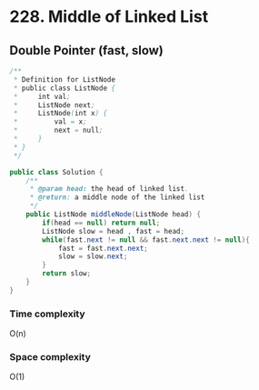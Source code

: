 #  228. Middle of Linked List
## Double Pointer (fast, slow)
```java
/**
 * Definition for ListNode
 * public class ListNode {
 *     int val;
 *     ListNode next;
 *     ListNode(int x) {
 *         val = x;
 *         next = null;
 *     }
 * }
 */

public class Solution {
    /**
     * @param head: the head of linked list.
     * @return: a middle node of the linked list
     */
    public ListNode middleNode(ListNode head) {
        if(head == null) return null;
        ListNode slow = head , fast = head;
        while(fast.next != null && fast.next.next != null){
            fast = fast.next.next;
            slow = slow.next;
        }
        return slow;
    }
}
```
### Time complexity
O(n)
### Space complexity
O(1)

